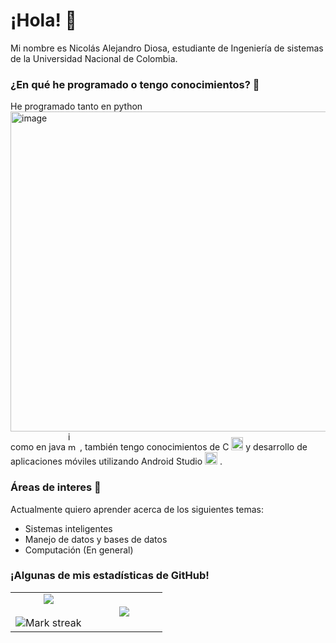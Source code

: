 # ¡Hola! 👋

Mi nombre es Nicolás Alejandro Diosa, estudiante de Ingeniería de sistemas de la Universidad Nacional de Colombia.

### ¿En qué he programado o tengo conocimientos? 🤔

He programado tanto en python <img width="512" height="512" alt="image" src="https://github.com/user-attachments/assets/7878dc67-b84a-487d-9d74-5ebce3ff5167" />
 como en java <img width="15" height="30" alt="image" src="https://github.com/user-attachments/assets/471bbb41-83a5-479a-9b48-b4d62e57028e" />
, también tengo conocimientos de C <img width="19" height="21" alt="image" src="https://github.com/user-attachments/assets/7829fac9-b8cd-444d-925e-3ed2d939c698" />
 y desarrollo de aplicaciones móviles utilizando Android Studio <img width="20" height="20" alt="image" src="https://github.com/user-attachments/assets/2fde7f0f-abe9-428a-9e81-50c9fe1077ae" />
.

### Áreas de interes 🗿

Actualmente quiero aprender acerca de los siguientes temas:
<ul>
  <li>Sistemas inteligentes</li>
  <li>Manejo de datos y bases de datos</li>
  <li>Computación (En general)</li>
</ul>

### ¡Algunas de mis estadísticas de GitHub!

<p align="center">
  <!--- stats (start) -->
<table align="center">
<tr border="none">
<td width="50%" align="center">
  
  <img  align="center"  src="https://github-readme-stats.vercel.app/api?username=Nicolas-Diosa&theme=dark&show_icons=true&count_private=true" />
  <br></br>
  <img  title="🔥 Get streak stats for your profile at git.io/streak-stats" alt="Mark streak" src="https://github-readme-streak-stats.herokuapp.com/?user=Nicolas-Diosa&theme=dark&hide_border=false" /> 
</td>

<td width="50%" align="center">

  <img  align="center"  src="https://github-readme-stats.anuraghazra1.vercel.app/api/top-langs/?username=Nicolas-Diosa&theme=dark&hide_border=false&no-bg=true&no-frame=true&langs_count=10"/>
  
  </td>
</tr>
</table>

<!--
**Nicolas-Diosa/Nicolas-Diosa** is a ✨ _special_ ✨ repository because its `README.md` (this file) appears on your GitHub profile.

Here are some ideas to get you started:

- 🔭 I’m currently working on ...
- 🌱 I’m currently learning ...
- 👯 I’m looking to collaborate on ...
- 🤔 I’m looking for help with ...
- 💬 Ask me about ...
- 📫 How to reach me: ...
- 😄 Pronouns: ...
- ⚡ Fun fact: ...
-->
